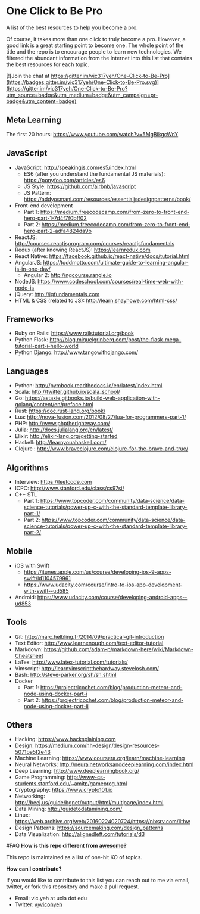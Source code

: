 # One Click to Be Pro
A list of the best resources to help you become a pro.

Of course, it takes more than one click to truly become a pro. However, a good link is a great starting point to become one. The whole point of the title and the repo is to encourage people to learn new technologies. We filtered the abundant information from the Internet into this list that contains the best resources for each topic.

[![Join the chat at https://gitter.im/vic317yeh/One-Click-to-Be-Pro](https://badges.gitter.im/vic317yeh/One-Click-to-Be-Pro.svg)](https://gitter.im/vic317yeh/One-Click-to-Be-Pro?utm_source=badge&utm_medium=badge&utm_campaign=pr-badge&utm_content=badge)

## Meta Learning
The first 20 hours: https://www.youtube.com/watch?v=5MgBikgcWnY

## JavaScript
* JavaScript: http://speakingjs.com/es5/index.html
	* ES6 (after you understand the fundamental JS materials): https://ponyfoo.com/articles/es6
	* JS Style: https://github.com/airbnb/javascript
	* JS Pattern: https://addyosmani.com/resources/essentialjsdesignpatterns/book/
* Front-end development
	* Part 1: https://medium.freecodecamp.com/from-zero-to-front-end-hero-part-1-7d4f7f0bff02
	* Part 2: https://medium.freecodecamp.com/from-zero-to-front-end-hero-part-2-adfa4824da9b
* ReactJS: http://courses.reactjsprogram.com/courses/reactjsfundamentals
* Redux (after knowing ReactJS): https://learnredux.com
* React Native: https://facebook.github.io/react-native/docs/tutorial.html
* AngularJS: https://toddmotto.com/ultimate-guide-to-learning-angular-js-in-one-day/
	* Angular 2: http://ngcourse.rangle.io
* NodeJS: https://www.codeschool.com/courses/real-time-web-with-node-js
* jQuery: http://jqfundamentals.com
* HTML & CSS (related to JS): http://learn.shayhowe.com/html-css/

## Frameworks
* Ruby on Rails: https://www.railstutorial.org/book
* Python Flask: http://blog.miguelgrinberg.com/post/the-flask-mega-tutorial-part-i-hello-world
* Python Django: http://www.tangowithdjango.com/

## Languages
* Python: http://pymbook.readthedocs.io/en/latest/index.html
* Scala: http://twitter.github.io/scala_school/
* Go: https://astaxie.gitbooks.io/build-web-application-with-golang/content/en/preface.html
* Rust: https://doc.rust-lang.org/book/
* Lua: http://nova-fusion.com/2012/08/27/lua-for-programmers-part-1/
* PHP: http://www.phptherightway.com/
* Julia: http://docs.julialang.org/en/latest/
* Elixir: http://elixir-lang.org/getting-started
* Haskell: http://learnyouahaskell.com/
* Clojure : http://www.braveclojure.com/clojure-for-the-brave-and-true/

## Algorithms
* Interview: https://leetcode.com
* ICPC: http://www.stanford.edu/class/cs97si/
* C++ STL
	* Part 1: https://www.topcoder.com/community/data-science/data-science-tutorials/power-up-c-with-the-standard-template-library-part-1/
	* Part 2: https://www.topcoder.com/community/data-science/data-science-tutorials/power-up-c-with-the-standard-template-library-part-2/

## Mobile
* iOS with Swift
	* https://itunes.apple.com/us/course/developing-ios-9-apps-swift/id1104579961
	* https://www.udacity.com/course/intro-to-ios-app-development-with-swift--ud585
* Android: https://www.udacity.com/course/developing-android-apps--ud853

## Tools
* Git: http://marc.helbling.fr/2014/09/practical-git-introduction
* Text Editor: http://www.learnenough.com/text-editor-tutorial
* Markdown: https://github.com/adam-p/markdown-here/wiki/Markdown-Cheatsheet
* LaTex: http://www.latex-tutorial.com/tutorials/
* Vimscript: http://learnvimscriptthehardway.stevelosh.com/
* Bash: http://steve-parker.org/sh/sh.shtml
* Docker
	* Part 1: https://projectricochet.com/blog/production-meteor-and-node-using-docker-part-i
	* Part 2: https://projectricochet.com/blog/production-meteor-and-node-using-docker-part-ii

## Others
* Hacking: https://www.hacksplaining.com
* Design: https://medium.com/hh-design/design-resources-5071be5f2e43
* Machine Learning: https://www.coursera.org/learn/machine-learning
* Neural Networks: http://neuralnetworksanddeeplearning.com/index.html
* Deep Learning: http://www.deeplearningbook.org/
* Game Programming: http://www-cs-students.stanford.edu/~amitp/gameprog.html
* Cryptography: https://www.crypto101.io
* Networking: http://beej.us/guide/bgnet/output/html/multipage/index.html
* Data Mining: http://guidetodatamining.com/
* Linux: https://web.archive.org/web/20160224020724/https://nixsrv.com/llthw
* Design Patterns: https://sourcemaking.com/design_patterns
* Data Visualization: http://alignedleft.com/tutorials/d3

#FAQ
**How is this repo different from [awesome](https://github.com/sindresorhus/awesome)?**

This repo is maintained as a list of one-hit KO of topics.

**How can I contribute?**
	
If you would like to contribute to this list you can reach out to me via email, twitter, or fork this repository and make a pull request.
* Email: vic.yeh at ucla dot edu
* Twitter: [@vicohyeh](https://twitter.com/vicohyeh)
